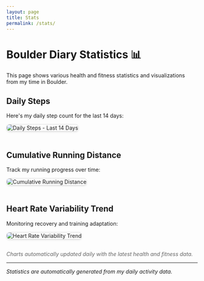 ```yaml
---
layout: page
title: Stats
permalink: /stats/
---
```


# Boulder Diary Statistics 📊

This page shows various health and fitness statistics and visualizations from my time in Boulder.

## Daily Steps

Here's my daily step count for the last 14 days:

<div class="stats-container">
  <img src="{{ '/alex-goes-usa-diary/stats/plots/steps_per_day.png' | relative_url }}" alt="Daily Steps - Last 14 Days" style="max-width: 100%; height: auto; border: 1px solid #ddd; border-radius: 8px; box-shadow: 0 2px 4px rgba(0,0,0,0.1); margin-bottom: 20px;">
</div>

## Cumulative Running Distance

Track my running progress over time:

<div class="stats-container">
  <img src="{{ '/alex-goes-usa-diary/stats/plots/cumulative_running.png' | relative_url }}" alt="Cumulative Running Distance" style="max-width: 100%; height: auto; border: 1px solid #ddd; border-radius: 8px; box-shadow: 0 2px 4px rgba(0,0,0,0.1); margin-bottom: 20px;">
</div>

## Heart Rate Variability Trend

Monitoring recovery and training adaptation:

<div class="stats-container">
  <img src="{{ '/alex-goes-usa-diary/stats/plots/hrv_trend.png' | relative_url }}" alt="Heart Rate Variability Trend" style="max-width: 100%; height: auto; border: 1px solid #ddd; border-radius: 8px; box-shadow: 0 2px 4px rgba(0,0,0,0.1); margin-bottom: 20px;">
</div>

<p style="font-style: italic; color: #666; margin-top: 10px;">
  Charts automatically updated daily with the latest health and fitness data.
</p>

---

*Statistics are automatically generated from my daily activity data.*
